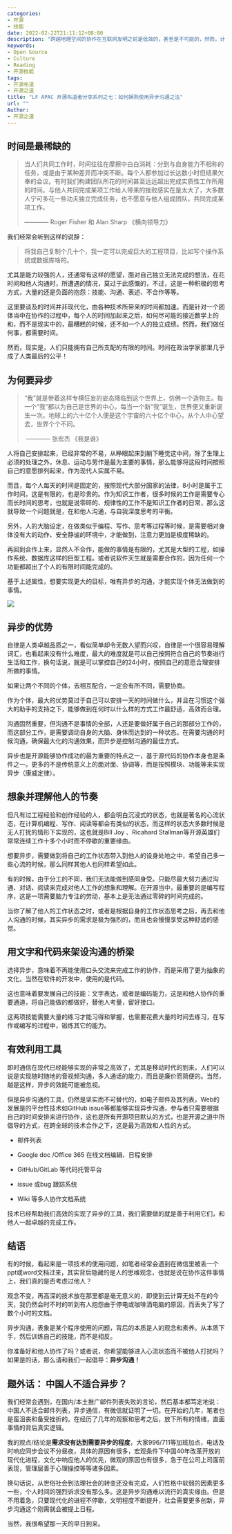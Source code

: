```yaml
---
categories:
- 开源
- 技能
date: 2022-02-22T21:11:12+08:00
description: "跨越地理空间的协作在互联网发明之前是低效的，甚至是不可能的，然而，计算机本身的编程特性，却首先被自身的协作所验证，那么，显然并不是在经历同一个时间来完成的，而是跨越空间的非同步的情况下进行的，不得不说是人类合作史上伟大的奇迹。"
keywords:
- Open Source
- Culture
- Reading
- 开源技能
tags:
- 开源布道
- 开源之道
title: "LF APAC 开源布道者分享系列之七：如何娴熟使用异步沟通之法"
url: ""
Author:
- 开源之道
---
```


## 时间是最稀缺的

> 当人们共同工作时，时间往往在摩擦中白白消耗：分到与自身能力不相称的任务，或是由于某种差异而冲突不断。每个人都参加过长达数小时但结果欠奉的会议。有时我们构建团队所花的时间甚至远远超出完成实质性工作所用的时间。与他人共同完成某项工作给人带来的挫败感实在是太大了，大多数人宁可多花一些功夫独立完成任务，也不愿意与他人组成团队，共同完成某项工作。
>
>  ———— Roger Fisher 和 Alan Sharp 《横向领导力》

我们经常会听到这样的说辞：

> 将我自己复制个几十个，我一定可以完成巨大的工程项目，比如写个操作系统或数据库啥的。

尤其是能力较强的人，还通常有这样的愿望，面对自己独立无法完成的想法，在花时间和他人沟通时，所遭遇的情况，莫过于此感慨的，不过，这是一种积极的思考方式，大量的还是负面的抱怨：技能、沟通、表述、不合作等等。

这里要谈及的时间并非现代化，由各种技术所带来的时间都加速。而是针对一个团体当中在协作的过程中，每个人的时间加起来之后，如何尽可能的接近数学上的和，而不是现实中的，最糟糕的时候，还不如一个人的独立成绩。然而，我们做任何事，都需要时间。

然而，现实是，人们只能拥有自己所支配的有限的时间。时间在政治学家那里几乎成了人类最后的公平！

## 为何要异步

>  “我”就是带着这样专横狂妄的姿态降临到这个世界上，仿佛一个造物主。每一个“我”都以为自己是世界的中心，每当一个新“我”诞生，世界便又重新诞生一次。地球上的六十亿个人便是这个宇宙的六十亿个中心，从个人中心望去，世界个个不同。
>
> ​       ———— 张宏杰 《我是谁》

人将自己安排起来，已经非常的不易，从睁眼起床到躺下睡觉这中间，除了生理上必须的处理之外，休息、运动与劳作是最为主要的事情，那么能够将这段时间按照自己的意愿排列起来，作为现代人实属不易。

而且，每个人每天的时间是固定的，按照现代大部分国家的法律，8小时是属于工作时间，这是有限的，也是珍贵的。作为知识工作者，很多时候的工作是需要专心而长时间的思考，也就是说零碎的、规律性的工作不是知识工作者的日常，那么这就导致一个问题就是，在和他人沟通，与自我深度思考的平衡。

另外，人的大脑设定，在做类似于编程、写作、思考等过程等时候，是需要相对身体没有大的动作、安全静谧的环境中，才能做到，注意力更加是极度稀缺的。

再回到合作上来，显然人不合作，能做的事情是有限的，尤其是大型的工程，如操作系统、数据库这样的巨型工程。或者说软件天生就是需要合作的，因为任何一个功能都超出了个人的有限时间能完成的。

基于上述属性，想要实现更大的目标，唯有异步的沟通，才能实现个体无法做到的事情。

![](https://stitch-ai.com/wp-content/uploads/2020/07/89c65f23fe3166a965b52d3de8e0b3754ec5d10a-1024x572.jpg)

## 异步的优势

自律是人类卓越品质之一，看似简单却令无数人望而兴叹，自律是一个很容易理解词汇，也看起来没有什么难度，最大的难度就是可以自己按照符合自己的节奏进行生活和工作，换句话说，就是可以掌控自己的24小时，按照自己的意愿合理安排所做的事情。

如果让两个不同的个体，去相互配合，一定会有所不同，需要协商。

作为个体，最大的优势莫过于自己可以安排一天的时间做什么，并且在习惯这个强大的助手的支持之下，能够做到在何时以什么样的方式工作最舒适，高效而合理。

沟通固然重要，但沟通不是事情的全部，人还是要做好属于自己的那部分工作的，而这部分工作，是需要调动自身的大脑、身体而达到的一种状态。在需要沟通的时候沟通，确保最大化的沟通效果，而异步是控制沟通的最佳方式。

异步也是开源能够协作成功的最为重要的特点之一，基于源代码的协作本身也是条件之一。更多的不是传统意义上的面对面、协调等，而是按照模块、功能等来实现异步（康威定律）。

## 想象并理解他人的节奏

但凡有过工程经验和创作经验的人，都会明白沉浸式的状态，也就是著名的心流状态，在计算机编程、写作、阅读等都会有类似的状态，而这样的状态大多数时候是无人打扰的情形下实现的，这也就是Bill Joy 、Ricahard Stallman等开源英雄们常常连续工作十多个小时而不停歇的重要缘由。

想要异步，需要做到将自己的工作状态带入到他人的设身处地之中，希望自己多一些心流的时候，那么同样其他人也同样希望如此。

有的时候，由于分工的不同，我们无法能做到感同身受。只能尽最大努力通过沟通、对话、阅读来完成对他人工作的想象和理解。在开源当中，最重要的是编写程序，这是一项需要脑力专注的劳动，基本上是无法通过零碎的时间完成的。

当你了解了他人的工作状态之时，或者是根据自身的工作状态思考之后，再去和他人沟通的时候，其实异步的需求是极为强烈的，而且也会慢慢享受这种舒适的感觉。

## 用文字和代码来架设沟通的桥梁

选择异步，意味着不再能使用口头交流来完成工作的协作，而是采用了更为抽象的文化，当然在软件的开发中，使用的是代码。

这也意味着要发展自己的技能：文字表达，或者是编码能力，这是和他人协作的重要通道，将自己能做的都做好，替他人考量，留好接口。

这两项技能需要大量的练习才能习得和掌握，也需要花费大量的时间去练习，在写作或编写的过程中，锻炼其它的能力。

## 有效利用工具

即时通信在现代已经能够实现的非常之高效了，尤其是移动时代的到来，人们可以说是实现随时随地的音视频沟通，多人通话的能力，而且是廉价而简便的。当然，越是这样，异步的效能可能被忽视。

但是异步沟通的工具，仍然是坚实而不可替代的，如电子邮件及其列表，Web的发展是的平台性技术如GitHub issue等都能够实现异步沟通，参与者只需要根据自己的时间安排来进行协作，这也是所有开源项目默认的方式，也是开源之道中所倡导的方式，在跨全球的技术合作之下，这是最为高效和人性的方式。

* 邮件列表 
* Google doc /Office 365 在线文档编辑、日程安排

* GitHub/GitLab 等代码托管平台
* issue 或bug 跟踪系统 
* Wiki 等多人协作文档系统

技术已经帮助我们高效的实现了异步的工具，我们需要做的就是善于利用它们，和他人一起卓越的完成工作。

## 结语

有的时候，看起来是一项技术的使用问题，如笔者经常会遇到在微信里被丢一个ppt或word文档过来，其实背后隐藏的是人的思维观念，也就是说在协作这件事情上，我们真的是否考虑过他人？

观念不变，再高深的技术放在那里都是毫无意义的，即使到云计算无处不在的今天，我仍然会时不时的听到有人抱怨由于停电或咖啡洒电脑的原因，而丢失了写了数个小时的文档。

异步沟通，表象是某个程序使用的问题，背后的本质是人的观念和素养。从本质下手，然后训练自己的技能，而不是相反。

你准备好和他人协作了吗？或者说，你希望能够进入心流状态而不被他人打扰吗？如果是的话，那么请和我们一起倡导：**异步沟通！**

## 题外话： 中国人不适合异步？

我们经常会遇到，在国内/本土推广邮件列表失败的言论，然后基本都笃定地说：中国人不适合邮件列表，异步通信，有微信就证明了一切。在开始的几年，笔者也是蛮沮丧和备受挫折的。在经历了几年的观察和思考之后，放下所有的情绪，直面事情的背后真实逻辑。

我的观点/结论是**需求没有达到需要异步的程度**，大家996/711等加班加点，电话及时响应同步会议不分昼夜，具体的原因有很多，宏观条件下中国40年改革开放的现代化进程，文化中响应他人的优先，微观的原因也有很多，急于在公司上司面前表现，管理层善于心理操控等等诸多因素。

换句话说，从世俗社会到法理社会的转变还没有完成，人们性格中软弱的因素更多一些，个人时间的强烈诉求没有那么多。这是异步沟通难以流行的真实缘由。但是不用着急，只要现代化的进程不停歇，文明程度不断提升，社会需要更多创新，异步沟通这个刚需就会被提上日程。

当然，我很希望那一天的早日到来。
